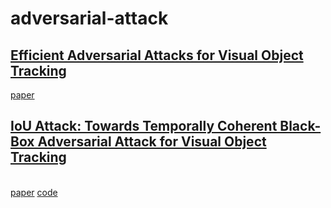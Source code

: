 # adversarial-attack
## [Efficient Adversarial Attacks for Visual Object Tracking](https://arxiv.org/abs/2008.00217v1)
[paper](https://arxiv.org/pdf/2008.00217v1.pdf)
## [IoU Attack: Towards Temporally Coherent Black-Box Adversarial Attack for Visual Object Tracking](https://arxiv.org/abs/2103.14938)
<br>[paper](https://arxiv.org/pdf/2103.14938.pdf)   [code](https://github.com/VISION-SJTU/IoUattack)
